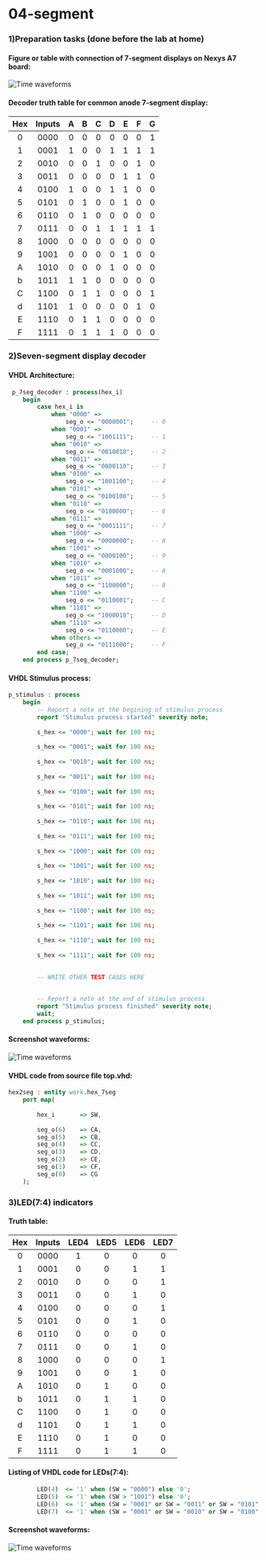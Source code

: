 # 04-segment

### 1)Preparation tasks (done before the lab at home)

#### Figure or table with connection of 7-segment displays on Nexys A7 board:
![Time waveforms](images/funkce.png)

#### Decoder truth table for common anode 7-segment display:

| Hex | Inputs | A | B | C | D | E | F | G |
| :-: | :-: | :-: | :-: | :-: | :-: | :-: | :-: | :-: |
| 0 | 0000 | 0 | 0 | 0 | 0 | 0 | 0 | 1 |
| 1 | 0001 | 1 | 0 | 0 | 1 | 1 | 1 | 1 |
| 2 | 0010 | 0 | 0 | 1 | 0 | 0 | 1 | 0 |
| 3 | 0011 | 0 | 0 | 0 | 0 | 1 | 1 | 0 |
| 4 | 0100 | 1 | 0 | 0 | 1 | 1 | 0 | 0 |
| 5 | 0101 | 0 | 1 | 0 | 0 | 1 | 0 | 0 |
| 6 | 0110 | 0 | 1 | 0 | 0 | 0 | 0 | 0 |
| 7 | 0111 | 0 | 0 | 1 | 1 | 1 | 1 | 1 |
| 8 | 1000 | 0 | 0 | 0 | 0 | 0 | 0 | 0 |
| 9 | 1001 | 0 | 0 | 0 | 0 | 1 | 0 | 0 |
| A | 1010 | 0 | 0 | 0 | 1 | 0 | 0 | 0 |
| b | 1011 | 1 | 1 | 0 | 0 | 0 | 0 | 0 |
| C | 1100 | 0 | 1 | 1 | 0 | 0 | 0 | 1 |
| d | 1101 | 1 | 0 | 0 | 0 | 0 | 1 | 0 |
| E | 1110 | 0 | 1 | 1 | 0 | 0 | 0 | 0 |
| F | 1111 | 0 | 1 | 1 | 1 | 0 | 0 | 0 |

### 2)Seven-segment display decoder

#### VHDL Architecture:
```vhdl
 p_7seg_decoder : process(hex_i)
    begin
        case hex_i is
            when "0000" =>
                seg_o <= "0000001";     -- 0
            when "0001" =>
                seg_o <= "1001111";     -- 1
            when "0010" =>
                seg_o <= "0010010";     -- 2
            when "0011" =>
                seg_o <= "0000110";     -- 3
            when "0100" =>
                seg_o <= "1001100";     -- 4
            when "0101" =>
                seg_o <= "0100100";     -- 5
            when "0110" =>
                seg_o <= "0100000";     -- 6
            when "0111" =>
                seg_o <= "0001111";     -- 7
            when "1000" =>
                seg_o <= "0000000";     -- 8
            when "1001" =>
                seg_o <= "0000100";     -- 9
            when "1010" =>
                seg_o <= "0001000";     -- A 
            when "1011" =>
                seg_o <= "1100000";     -- B 
            when "1100" =>
                seg_o <= "0110001";     -- C 
            when "1101" =>
                seg_o <= "1000010";     -- D 
            when "1110" =>
                seg_o <= "0110000";     -- E 
            when others =>
                seg_o <= "0111000";     -- F 
        end case;
    end process p_7seg_decoder;
```

#### VHDL Stimulus process:
```vhdl
p_stimulus : process
    begin
        -- Report a note at the begining of stimulus process
        report "Stimulus process started" severity note;
       
        s_hex <= "0000"; wait for 100 ns; 
        
        s_hex <= "0001"; wait for 100 ns; 
        
        s_hex <= "0010"; wait for 100 ns;  
        
        s_hex <= "0011"; wait for 100 ns;
        
        s_hex <= "0100"; wait for 100 ns;  
        
        s_hex <= "0101"; wait for 100 ns;  
        
        s_hex <= "0110"; wait for 100 ns;  
        
        s_hex <= "0111"; wait for 100 ns;  
        
        s_hex <= "1000"; wait for 100 ns;  
        
        s_hex <= "1001"; wait for 100 ns;
        
        s_hex <= "1010"; wait for 100 ns;  
        
        s_hex <= "1011"; wait for 100 ns;  
        
        s_hex <= "1100"; wait for 100 ns;  
        
        s_hex <= "1101"; wait for 100 ns; 
        
        s_hex <= "1110"; wait for 100 ns;
         
        s_hex <= "1111"; wait for 100 ns; 
                
                    
        -- WRITE OTHER TEST CASES HERE


        -- Report a note at the end of stimulus process
        report "Stimulus process finished" severity note;
        wait;
    end process p_stimulus;
```

#### Screenshot waveforms:
![Time waveforms](images/prubehy.png)

#### VHDL code from source file top.vhd:
```vhdl
hex2seg : entity work.hex_7seg
    port map(
    
        hex_i       => SW,
    
        seg_o(6)    => CA,
        seg_o(5)    => CB,
        seg_o(4)    => CC,
        seg_o(3)    => CD,
        seg_o(2)    => CE,
        seg_o(1)    => CF,
        seg_o(0)    => CG       
    );
```

### 3)LED(7:4) indicators

#### Truth table:
| Hex | Inputs | LED4 | LED5 | LED6 | LED7 |
| :-: | :-: | :-: | :-: | :-: | :-: |
| 0 | 0000 | 1 | 0 | 0 | 0 | 
| 1 | 0001 | 0 | 0 | 1 | 1 | 
| 2 | 0010 | 0 | 0 | 0 | 1 |
| 3 | 0011 | 0 | 0 | 1 | 0 | 
| 4 | 0100 | 0 | 0 | 0 | 1 | 
| 5 | 0101 | 0 | 0 | 1 | 0 | 
| 6 | 0110 | 0 | 0 | 0 | 0 | 
| 7 | 0111 | 0 | 0 | 1 | 0 | 
| 8 | 1000 | 0 | 0 | 0 | 1 | 
| 9 | 1001 | 0 | 0 | 1 | 0 | 
| A | 1010 | 0 | 1 | 0 | 0 | 
| b | 1011 | 0 | 1 | 1 | 0 | 
| C | 1100 | 0 | 1 | 0 | 0 | 
| d | 1101 | 0 | 1 | 1 | 0 | 
| E | 1110 | 0 | 1 | 0 | 0 |
| F | 1111 | 0 | 1 | 1 | 0 |


#### Listing of VHDL code for LEDs(7:4):
```vhdl
        LED(4)  <= '1' when (SW = "0000") else '0';
        LED(5)  <= '1' when (SW > "1001") else '0';
        LED(6)  <= '1' when (SW = "0001" or SW = "0011" or SW = "0101" or SW = "0111" or SW = "1001" or SW = "1011" or SW = "1101" or SW = "1111") else '0';
        LED(7)  <= '1' when (SW = "0001" or SW = "0010" or SW = "0100" or SW = "1000") else '0';
```

#### Screenshot waveforms:
![Time waveforms](images/led.png)